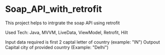 # Soap_API_with_retrofit

This project helps to intrgrate the soap API using retrofit

Used Tech: Java, MVVM, LiveData, ViewModel, Retrofit, Hilt

Input data required is first 2 captal letter of country (example: "IN")
Outpout Capital city of provided country (Example: "Delhi")
